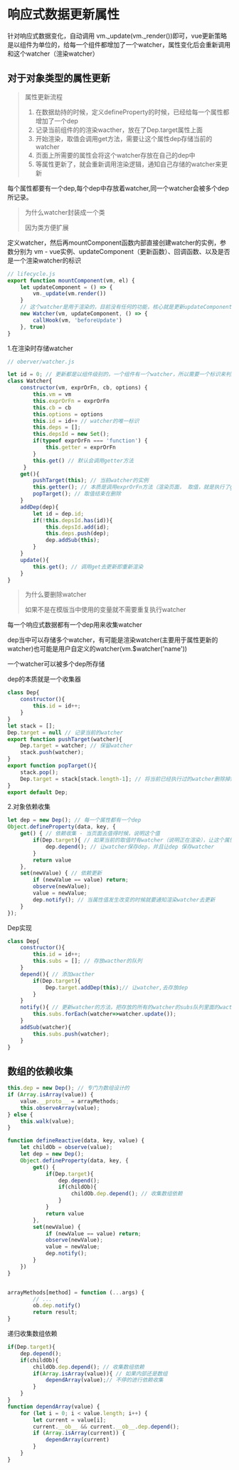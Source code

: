 # 响应式数据更新属性

针对响应式数据变化，自动调用 vm._update(vm._render())即可，vue更新策略是以组件为单位的，给每一个组件都增加了一个watcher，属性变化后会重新调用和这个watcher（渲染watcher）

## 对于对象类型的属性更新

> 属性更新流程
> 1. 在数据劫持的时候，定义defineProperty的时候，已经给每一个属性都增加了一个dep
> 2. 记录当前组件的的渲染wacther，放在了Dep.target属性上面
> 3. 开始渲染，取值会调用get方法，需要让这个属性dep存储当前的watcher
> 4. 页面上所需要的属性会将这个watcher存放在自己的dep中
> 5. 等属性更新了，就会重新调用渲染逻辑，通知自己存储的watcher来更新

每个属性都要有一个dep,每个dep中存放着watcher,同一个watcher会被多个dep所记录。

> 为什么watcher封装成一个类
>
> 因为类方便扩展

定义watcher，然后再mountComponent函数内部直接创建watcher的实例，参数分别为 vm - vue实例、updateComponent（更新函数）、回调函数、以及是否是一个渲染watcher的标识

```js
// lifecycle.js
export function mountComponent(vm, el) {
    let updateComponent = () => {
        vm._update(vm.render())
    }
    // 这个watcher是用于渲染的，目前没有任何的功能，核心就是更新updateComponent
    new Watcher(vm, updateComponent, () => {
        callHook(vm, 'beforeUpdate')
    }, true)
}
```

1.在渲染时存储watcher

```js
// oberver/watcher.js

let id = 0; // 更新都是以组件级别的，一个组件有一个watcher，所以需要一个标识来判断更新的时候是否是同一个wathcer
class Watcher{
    constructor(vm, exprOrFn, cb, options) {
        this.vm = vm
        this.exprOrFn = exprOrFn
        this.cb = cb
        this.options = options
        this.id = id++ // watcher的唯一标识
        this.deps = [];
        this.depsId = new Set();
        if(typeof exprOrFn === 'function') {
            this.getter = exprOrFn
        }
        this.get() // 默认会调用getter方法
     }
    get(){
        pushTarget(this); // 当前watcher的实例
        this.getter(); // 本质是调用exprOrFn方法（渲染页面， 取值，就是执行了get方法，就会触发Object.defineProperty的get方法）
        popTarget(); // 取值结束在删除
    }
    addDep(dep){
        let id = dep.id;
        if(!this.depsId.has(id)){
            this.depsId.add(id);
            this.deps.push(dep);
            dep.addSub(this);
        }
    }
    update(){
        this.get(); // 调用get去更新即重新渲染
    }
}
```
> 为什么要删除watcher
> 
> 如果不是在模版当中使用的变量就不需要重复执行watcher


每一个响应式数据都有一个dep用来收集watcher

dep当中可以存储多个watcher，有可能是渲染watcher(主要用于属性更新的watcher)也可能是用户自定义的watcher(vm.$watcher('name'))

一个watcher可以被多个dep所存储

dep的本质就是一个收集器

```js
class Dep{
    constructor(){
        this.id = id++;
    }
}
let stack = [];
Dep.target = null // 记录当前的watcher
export function pushTarget(watcher){
    Dep.target = watcher; // 保留watcher
    stack.push(watcher);
}
export function popTarget(){
    stack.pop(); 
    Dep.target = stack[stack.length-1]; // 将当前已经执行过的watcher删除掉然后重新赋值
}
export default Dep;
```

2.对象依赖收集

```js
let dep = new Dep(); // 每一个属性都有一个dep
Object.defineProperty(data, key, {
    get() { // 依赖收集 - 当页面去值得时候，说明这个值
        if(Dep.target){ // 如果当前的取值时有watcher（说明正在渲染），让这个属性记住这个watcher
            dep.depend(); // 让watcher保存dep，并且让dep 保存watcher
        }
        return value
    },
    set(newValue) { // 依赖更新
        if (newValue == value) return;
        observe(newValue);
        value = newValue;
        dep.notify(); // 当属性值发生改变的时候就要通知渲染watcher去更新
    }
});
```

Dep实现

```js
class Dep{
    constructor(){
        this.id = id++;
        this.subs = []; // 存放wacther的队列
    }
    depend(){ // 添加wacther
        if(Dep.target){
            Dep.target.addDep(this);// 让watcher,去存放dep
        }
    }
    notify(){ // 更新watcher的方法，把存放的所有的watcher的subs队列里面的wacther依次执行
        this.subs.forEach(watcher=>watcher.update());
    }
    addSub(watcher){
        this.subs.push(watcher);
    }
}
```

## 数组的依赖收集

```js
this.dep = new Dep(); // 专门为数组设计的
if (Array.isArray(value)) {
	value.__proto__ = arrayMethods;
	this.observeArray(value);
} else {
	this.walk(value);
}	

function defineReactive(data, key, value) {
    let childOb = observe(value);
    let dep = new Dep();
    Object.defineProperty(data, key, {
        get() {
            if(Dep.target){
                dep.depend();
                if(childOb){ 
                    childOb.dep.depend(); // 收集数组依赖
                }
            }
            return value
        },
        set(newValue) {
            if (newValue == value) return;
            observe(newValue);
            value = newValue;
            dep.notify();
        }
    })
}


arrayMethods[method] = function (...args) {
    	// ...
        ob.dep.notify()
        return result;
}
```

递归收集数组依赖

```js
if(Dep.target){
    dep.depend();
    if(childOb){
        childOb.dep.depend(); // 收集数组依赖
        if(Array.isArray(value)){ // 如果内部还是数组
            dependArray(value);// 不停的进行依赖收集
        }
    }
}
function dependArray(value) {
    for (let i = 0; i < value.length; i++) {
        let current = value[i];
        current.__ob__ && current.__ob__.dep.depend();
        if (Array.isArray(current)) {
            dependArray(current)
        }
    }
}
```
